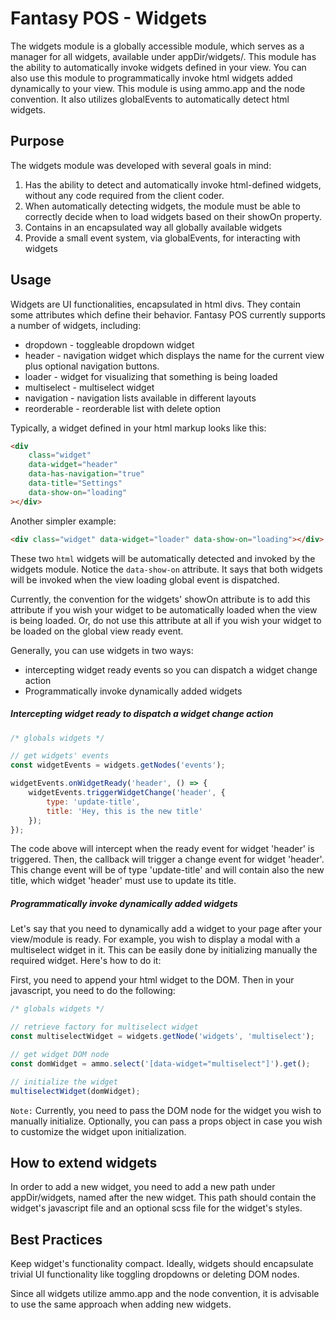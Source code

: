 # Fantasy POS - Widgets

The widgets module is a globally accessible module, which serves as a manager for all widgets, available under appDir/widgets/. This module has the ability to automatically invoke widgets defined in your view. You can also use this module to programmatically invoke html widgets added dynamically to your view. This module is using ammo.app and the node convention. It also utilizes globalEvents to automatically detect html widgets.

## Purpose

The widgets module was developed with several goals in mind:

1. Has the ability to detect and automatically invoke html-defined widgets, without any code required from the client coder.
2. When automatically detecting widgets, the module must be able to correctly decide when to load widgets based on their showOn property.
2. Contains in an encapsulated way all globally available widgets
3. Provide a small event system, via globalEvents, for interacting with widgets

## Usage

Widgets are UI functionalities, encapsulated in html divs. They contain some attributes which define their behavior. Fantasy POS currently supports a number of widgets, including:

- dropdown - toggleable dropdown widget
- header - navigation widget which displays the name for the current view plus optional navigation buttons.
- loader - widget for visualizing that something is being loaded
- multiselect - multiselect widget
- navigation - navigation lists available in different layouts
- reorderable - reorderable list with delete option

Typically, a widget defined in your html markup looks like this:

```html
<div
    class="widget"
    data-widget="header"
    data-has-navigation="true"
    data-title="Settings"
    data-show-on="loading"
></div>
```

Another simpler example:

```html
<div class="widget" data-widget="loader" data-show-on="loading"></div>
```

These two `html` widgets will be automatically detected and invoked by the widgets module. Notice the `data-show-on` attribute. It says that both widgets will be invoked when the view loading global event is dispatched.

Currently, the convention for the widgets' showOn attribute is to add this attribute if you wish your widget to be automatically loaded when the view is being loaded. Or, do not use this attribute at all if you wish your widget to be loaded on the global view ready event.

Generally, you can use widgets in two ways:

- intercepting widget ready events so you can dispatch a widget change action
- Programmatically invoke dynamically added widgets

##### Intercepting widget ready to dispatch a widget change action

```javascript
/* globals widgets */

// get widgets' events
const widgetEvents = widgets.getNodes('events');

widgetEvents.onWidgetReady('header', () => {
    widgetEvents.triggerWidgetChange('header', {
        type: 'update-title',
        title: 'Hey, this is the new title'
    });
});
```

The code above will intercept when the ready event for widget 'header' is triggered. Then, the callback will trigger a change event for widget 'header'. This change event will be of type 'update-title' and will contain also the new title, which widget 'header' must use to update its title.

##### Programmatically invoke dynamically added widgets

Let's say that you need to dynamically add a widget to your page after your view/module is ready. For example, you wish to display a modal with a multiselect widget in it. This can be easily done by initializing manually the required widget. Here's how to do it:

First, you need to append your html widget to the DOM. Then in your javascript, you need to do the following:

```javascript
/* globals widgets */

// retrieve factory for multiselect widget
const multiselectWidget = widgets.getNode('widgets', 'multiselect');

// get widget DOM node
const domWidget = ammo.select('[data-widget="multiselect"]').get();

// initialize the widget
multiselectWidget(domWidget);
```

`Note:` Currently, you need to pass the DOM node for the widget you wish to manually initialize. Optionally, you can pass a props object in case you wish to customize the widget upon initialization.

## How to extend widgets

In order to add a new widget, you need to add a new path under appDir/widgets, named after the new widget. This path should contain the widget's javascript file and an optional scss file for the widget's styles.

## Best Practices

Keep widget's functionality compact. Ideally, widgets should encapsulate trivial UI functionality like toggling dropdowns or deleting DOM nodes.

Since all widgets utilize ammo.app and the node convention, it is advisable to use the same approach when adding new widgets.
